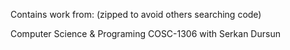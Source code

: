 Contains work from: 	(zipped to avoid others searching code)

Computer Science & Programing COSC-1306 with Serkan Dursun
